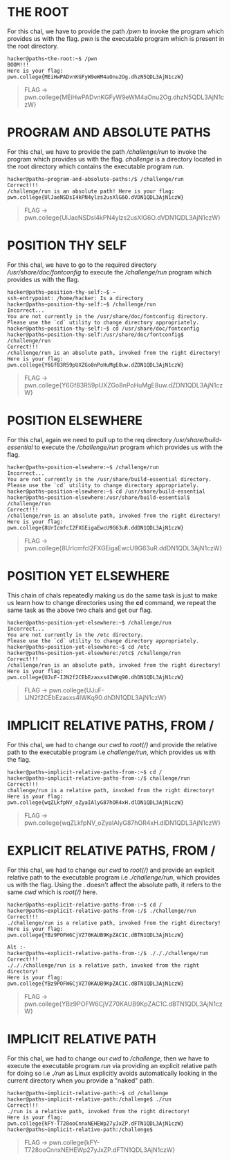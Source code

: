 # THE ROOT  
For this chal, we have to provide the path _/pwn_ to invoke the program which provides us with the flag. _pwn_ is the executable program which is present in the root directory.
```
hacker@paths~the-root:~$ /pwn
BOOM!!!
Here is your flag:
pwn.college{MEiHwPADvnKGFyW9eWM4aOnu2Og.dhzN5QDL3AjN1czW}

```
> FLAG -> pwn.college{MEiHwPADvnKGFyW9eWM4aOnu2Og.dhzN5QDL3AjN1czW}

# PROGRAM AND ABSOLUTE PATHS  
For this chal, we have to provide the path _/challenge/run_ to invoke the program which provides us with the flag. _challenge_ is a directory located in the root directory which contains the executable program _run_.
```
hacker@paths~program-and-absolute-paths:/$ /challenge/run
Correct!!!
/challenge/run is an absolute path! Here is your flag:
pwn.college{UlJaeNSDsI4kPN4ylzs2usXlG6O.dVDN1QDL3AjN1czW}

```
>FLAG -> pwn.college{UlJaeNSDsI4kPN4ylzs2usXlG6O.dVDN1QDL3AjN1czW}

# POSITION THY SELF  
For this chal, we have to go to the required directory _/usr/share/doc/fontconfig_ to execute the _/challenge/run_ program which provides us with the flag.
```
hacker@paths~position-thy-self:~$ ~
ssh-entrypoint: /home/hacker: Is a directory
hacker@paths~position-thy-self:~$ /challenge/run
Incorrect...
You are not currently in the /usr/share/doc/fontconfig directory.
Please use the `cd` utility to change directory appropriately.
hacker@paths~position-thy-self:~$ cd /usr/share/doc/fontconfig
hacker@paths~position-thy-self:/usr/share/doc/fontconfig$ /challenge/run
Correct!!!
/challenge/run is an absolute path, invoked from the right directory!
Here is your flag:
pwn.college{Y6Gf83R59pUXZGo8nPoHuMgE8uw.dZDN1QDL3AjN1czW}
```
> FLAG -> pwn.college{Y6Gf83R59pUXZGo8nPoHuMgE8uw.dZDN1QDL3AjN1czW}

# POSITION ELSEWHERE  
For this chal, again we need to pull up to the req directory _/usr/share/build-essential_  to execute the _/challenge/run_ program which provides us with the flag.
```
hacker@paths~position-elsewhere:~$ /challenge/run
Incorrect...
You are not currently in the /usr/share/build-essential directory.
Please use the `cd` utility to change directory appropriately.
hacker@paths~position-elsewhere:~$ cd /usr/share/build-essential
hacker@paths~position-elsewhere:/usr/share/build-essential$ /challenge/run
Correct!!!
/challenge/run is an absolute path, invoked from the right directory!
Here is your flag:
pwn.college{8UrIcmfcI2FXGEigaEwcU9G63uR.ddDN1QDL3AjN1czW}
```
> FLAG -> pwn.college{8UrIcmfcI2FXGEigaEwcU9G63uR.ddDN1QDL3AjN1czW}

# POSITION YET ELSEWHERE 
This chain of chals repeatedly making us do the same task is just to make us learn how to change directories using the **cd** command, we repeat the same task as the above two chals and get our flag.
```
hacker@paths~position-yet-elsewhere:~$ /challenge/run
Incorrect...
You are not currently in the /etc directory.
Please use the `cd` utility to change directory appropriately.
hacker@paths~position-yet-elsewhere:~$ cd /etc
hacker@paths~position-yet-elsewhere:/etc$ /challenge/run
Correct!!!
/challenge/run is an absolute path, invoked from the right directory!
Here is your flag:
pwn.college{UJuF-IJN2f2CEbEzasxs4IWKq90.dhDN1QDL3AjN1czW}
```
> FLAG -> pwn.college{UJuF-IJN2f2CEbEzasxs4IWKq90.dhDN1QDL3AjN1czW}

# IMPLICIT RELATIVE PATHS, FROM /  
For this chal, we had to change our _cwd_ to _root(/)_ and provide the relative path to the executable program i.e _challenge/run_, which provides us with the flag.
```
hacker@paths~implicit-relative-paths-from-:~$ cd /
hacker@paths~implicit-relative-paths-from-:/$ challenge/run
Correct!!!
challenge/run is a relative path, invoked from the right directory!
Here is your flag:
pwn.college{wqZLkfpNV_oZyaIAlyG87hOR4xH.dlDN1QDL3AjN1czW}
```
> FLAG -> pwn.college{wqZLkfpNV_oZyaIAlyG87hOR4xH.dlDN1QDL3AjN1czW}

# EXPLICIT RELATIVE PATHS, FROM /  
For this chal, we had to change our _cwd_ to _root(/)_ and provide an explicit relative path to the executable program i.e _./challenge/run_, which provides us with the flag. Using the . doesn't affect the absolute path, it refers to the same _cwd_ which is _root(/)_ here.
```
hacker@paths~explicit-relative-paths-from-:~$ cd /
hacker@paths~explicit-relative-paths-from-:/$ ./challenge/run
Correct!!!
./challenge/run is a relative path, invoked from the right directory!
Here is your flag:
pwn.college{YBz9POFW6CjVZ70KAUB9KpZAC1C.dBTN1QDL3AjN1czW}

Alt :-
hacker@paths~explicit-relative-paths-from-:/$ ./././challenge/run
Correct!!!
./././challenge/run is a relative path, invoked from the right directory!
Here is your flag:
pwn.college{YBz9POFW6CjVZ70KAUB9KpZAC1C.dBTN1QDL3AjN1czW}
```
> FLAG -> pwn.college{YBz9POFW6CjVZ70KAUB9KpZAC1C.dBTN1QDL3AjN1czW}

# IMPLICIT RELATIVE PATH  
For this chal, we had to change our _cwd_ to _/challenge_, then we have to execute the executable program _run_ via providing an explicit relative path for doing so i.e _./run_ as Linux explicitly avoids automatically looking in the current directory when you provide a "naked" path.
```
hacker@paths~implicit-relative-path:~$ cd /challenge
hacker@paths~implicit-relative-path:/challenge$ ./run
Correct!!!
./run is a relative path, invoked from the right directory!
Here is your flag:
pwn.college{kFY-T728ooCnnxNEHEWp27yJxZP.dFTN1QDL3AjN1czW}
hacker@paths~implicit-relative-path:/challenge$
```
> FLAG -> pwn.college{kFY-T728ooCnnxNEHEWp27yJxZP.dFTN1QDL3AjN1czW}

